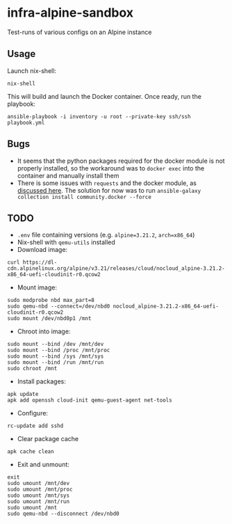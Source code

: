 # infra-alpine-sandbox

Test-runs of various configs on an Alpine instance

## Usage

Launch nix-shell:
```shell
nix-shell
```

This will build and launch the Docker container. Once ready, run the playbook:
```shell
ansible-playbook -i inventory -u root --private-key ssh/ssh playbook.yml
```
## Bugs

* It seems that the python packages required for the docker module is not properly installed, so the workaround was to `docker exec` into the container and manually install them
* There is some issues with `requests` and the docker module, as [discussed here](https://github.com/ansible-collections/community.docker/issues/860). The solution for now was to run `ansible-galaxy collection install community.docker --force`

## TODO

* `.env` file containing versions (e.g. `alpine=3.21.2`, `arch=x86_64`)
* Nix-shell with `qemu-utils` installed
* Download image:
```shell
curl https://dl-cdn.alpinelinux.org/alpine/v3.21/releases/cloud/nocloud_alpine-3.21.2-x86_64-uefi-cloudinit-r0.qcow2
```
* Mount image:
```shell
sudo modprobe nbd max_part=8
sudo qemu-nbd --connect=/dev/nbd0 nocloud_alpine-3.21.2-x86_64-uefi-cloudinit-r0.qcow2
sudo mount /dev/nbd0p1 /mnt
```
* Chroot into image:
```shell
sudo mount --bind /dev /mnt/dev
sudo mount --bind /proc /mnt/proc
sudo mount --bind /sys /mnt/sys
sudo mount --bind /run /mnt/run
sudo chroot /mnt
```
* Install packages:
```shell
apk update
apk add openssh cloud-init qemu-guest-agent net-tools
```
* Configure:
```shell
rc-update add sshd
```
* Clear package cache
```shell
apk cache clean
```
* Exit and unmount:
```shell
exit
sudo umount /mnt/dev
sudo umount /mnt/proc
sudo umount /mnt/sys
sudo umount /mnt/run
sudo umount /mnt
sudo qemu-nbd --disconnect /dev/nbd0
```

